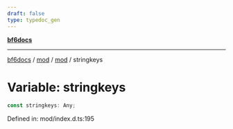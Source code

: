 ```yaml
---
draft: false
type: typedoc_gen
---
```


[**bf6docs**](../../../_index.md)

***

[bf6docs](../../../_index.md) / [mod](../../_index.md) / [mod](../_index.md) / stringkeys

# Variable: stringkeys

```ts
const stringkeys: Any;
```

Defined in: mod/index.d.ts:195
